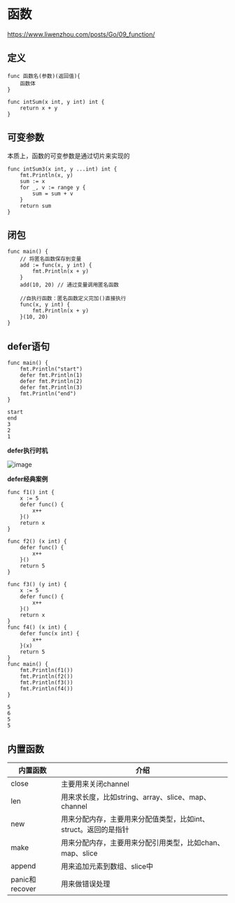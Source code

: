 # 函数
https://www.liwenzhou.com/posts/Go/09_function/
## 定义
```
func 函数名(参数)(返回值){
    函数体
}
```
```
func intSum(x int, y int) int {
	return x + y
}
```
## 可变参数
本质上，函数的可变参数是通过切片来实现的

```
func intSum3(x int, y ...int) int {
	fmt.Println(x, y)
	sum := x
	for _, v := range y {
		sum = sum + v
	}
	return sum
}
```
## 闭包
```
func main() {
	// 将匿名函数保存到变量
	add := func(x, y int) {
		fmt.Println(x + y)
	}
	add(10, 20) // 通过变量调用匿名函数

	//自执行函数：匿名函数定义完加()直接执行
	func(x, y int) {
		fmt.Println(x + y)
	}(10, 20)
}
```

## defer语句

```
func main() {
	fmt.Println("start")
	defer fmt.Println(1)
	defer fmt.Println(2)
	defer fmt.Println(3)
	fmt.Println("end")
}
```

```
start
end
3
2
1
```

**defer执行时机**


![image](http://note.youdao.com/yws/res/101037/59A91EFDBFAF433AA90C878AEBFBF7CE)

**defer经典案例**

```
func f1() int {
	x := 5
	defer func() {
		x++
	}()
	return x
}

func f2() (x int) {
	defer func() {
		x++
	}()
	return 5
}

func f3() (y int) {
	x := 5
	defer func() {
		x++
	}()
	return x
}
func f4() (x int) {
	defer func(x int) {
		x++
	}(x)
	return 5
}
func main() {
	fmt.Println(f1())
	fmt.Println(f2())
	fmt.Println(f3())
	fmt.Println(f4())
}
```

```
5
6
5
5
```

## 内置函数

内置函数	|介绍
---|---
close	|主要用来关闭channel
len	|用来求长度，比如string、array、slice、map、channel
new	|用来分配内存，主要用来分配值类型，比如int、struct。返回的是指针
make	|用来分配内存，主要用来分配引用类型，比如chan、map、slice
append	|用来追加元素到数组、slice中
panic和recover	|用来做错误处理